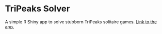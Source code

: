 # TriPeaks Solver

A simple R Shiny app to solve stubborn TriPeaks solitaire games. [Link to the app.](https://cxxidemo.shinyapps.io/tripeaks/)
